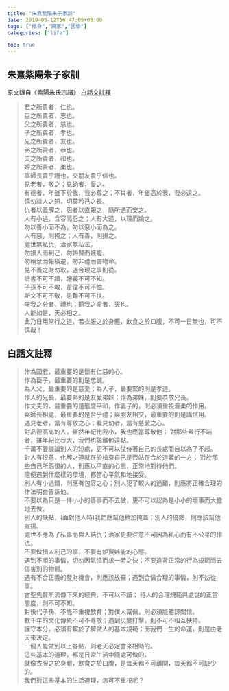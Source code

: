 ```yaml
---
title: "朱熹紫陽朱子家訓"
date: 2019-05-12T16:47:05+08:00
tags: ["修身","齊家","國學"]
categories: ["life"]

toc: true
---
```

## 朱熹紫陽朱子家訓
原文錄自《紫陽朱氏宗譜》 [白話文註釋](#白話文註釋)

>君之所貴者，仁也。  
>臣之所貴者，忠也。  
>父之所貴者，慈也。  
>子之所貴者，孝也。  
>兄之所貴者，友也。  
>弟之所貴者，恭也。  
>夫之所貴者，和也。  
>婦之所貴者，柔也。  
>事師長貴乎禮也，交朋友貴乎信也。  
>見老者，敬之；見幼者，愛之。  
>有德者，年雖下於我，我必尊之；不肖者，年雖高於我，我必遠之。  
>慎勿談人之短，切莫矜己之長。  
>仇者以義解之，怨者以直報之，隨所遇而安之。  
>人有小過，含容而忍之；人有大過，以理而諭之。  
>勿以善小而不為，勿以惡小而為之。  
>人有惡，則掩之；人有善，則揚之。  
>處世無私仇，治家無私法。  
>勿損人而利己，勿妒賢而嫉能。  
>勿稱忿而報橫逆，勿非禮而害物命。  
>見不義之財勿取，遇合理之事則從。  
>詩書不可不讀，禮義不可不知。  
>子孫不可不教，童僕不可不恤。  
>斯文不可不敬，患難不可不扶。  
>守我之分者，禮也；聽我之命者，天也。  
>人能如是，天必相之。  
>此乃日用常行之道，若衣服之於身體，飲食之於口腹，不可一日無也，可不慎哉！  

## 白話文註釋

>作為國君，最重要的是懷有仁慈的心。  
>作為臣子，最重要的則是忠誠。  
>為人父，最重要的是慈愛；為人子，最要緊的則是孝道。  
>作人的兄長，最要緊的是友愛弟妹；作為弟妹，則要恭敬兄長。  
>作丈夫的，最重要的是態度平和，作妻子的，則必須重視溫柔的作用。  
>與師長相處，最重要的是合乎禮；與朋友相交，最重要的則是講信用。  
>遇見老者，當有尊敬之心；看見幼者，當有慈愛之心。  
>對品德高尚的人，雖然年紀比我小，我也應當尊敬他；
>對那些素行不端者，雖年紀比我大，我們也該離他遠點。  
>千萬不要談論別人的短處，更不可以仗侍著自己的長處而自以為了不起。  
>對人有恨意，化解之道就在於檢查自己是否站在合於道義的一方；
>對於那些自己所怨恨的人，則應以平直的心態，正常地對待他們。  
>隨便遇到什麼樣的環境，都當心平氣和地接受。  
>別人有小過錯，則應有包容之心；別人犯了較大的過錯，則應將正確合理的作法明白告訴他。  
>不要以為只是一件小小的善事而不去做，更不可以認為是小小的壞事而大膽地去做。  
>別人的缺點，(面對他人時)我們應幫他稍加掩蓋；別人的優點，則應該幫他宣揚。  
>處世不應為了私事而與人結仇；治家更要注意不可因為私心而有不公平的作法。  
>不要做損人利己的事，不要有妒賢嫉能的心態。  
>遇到不順的事情，切勿因氣憤而求一時之快；不要違背正常的行為規範而去傷害別的物體。  
>遇有不合正義的發財機會，則應該放棄；遇到合情合理的事情，則不妨從事。  
>古聖先賢所流傳下來的經典，不可以不讀；
>待人的合理規範與處世的正當態度，則不可不知。  
>對後代子孫，不能不重視教育；對僕人幫傭，則必須能體諒關懷。  
>數千年的文化傳統不可不尊敬；遇到災變打擊，則不可不相互扶持。  
>謹守本分，必須有賴於了解做人的基本規範；而我們一生的命運，則是由老天來決定。  
>一個人能做到以上各點，則老天必定會來相助的。  
>這些基本的道理，都是日常生活中隨處可做的。  
>就像衣服之於身體，飲食之於口腹，是每天都不可離開，每天都不可缺少的。  
>我們對這些基本的生活道理，怎可不重視呢？
>

